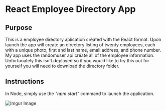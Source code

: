 # React Employee Directory App

## Purpose

This is a employee directory aplication created with the React format. Upon launch the app will create an directory listing of twenty employees, each with a unique photo, first and last name, email address, and phone number.
My app uses the randomuser api create all of the employee information. Unfortunately this isn't deployed so if you would like to try this out for yourself you will need to download the directory folder. 

## Instructions

In Node, simply use the *"npm start"* command to launch the application. 

![Imgur Image](https://i.imgur.com/YPkfra2.gif)

